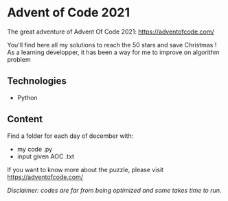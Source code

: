 # Advent of Code 2021

The great adventure of Advent Of Code 2021: https://adventofcode.com/

You'll find here all my solutions to reach the 50 stars and save Christmas !
As a learning developper, it has been a way for me to improve on algorithm problem

## Technologies

+ Python

## Content 

Find a folder for each day of december with:
+ my code .py
+ input given AOC .txt

If you want to know more about the puzzle, please visit https://adventofcode.com/

*Disclaimer: codes are far from being optimized and some takes time to run.*
